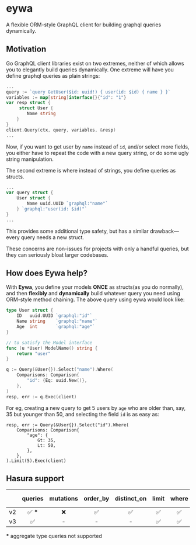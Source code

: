 # eywa
A flexible ORM-style GraphQL client for building graphql queries dynamically.

## Motivation
Go GraphQL client libraries exist on two extremes, neither of which allows you
to elegantly build queries dynamically. One extreme will have you define 
graphql queries as plain strings:

```go
...
query := `query GetUser($id: uuid!) { user(id: $id) { name } }`
variables := map[string]interface{}{"id": "1"}
var resp struct {
	 struct User {
		Name string
	}
}
client.Query(ctx, query, variables, &resp)
...
```
Now, if you want to get user by `name` instead of `id`, and/or select more 
fields, you either have to repeat the code with a new query string, or do some 
ugly string manipulation.

The second extreme is where instead of strings, you define queries as structs.
```go
...
var query struct {
    User struct {
        Name uuid.UUID `graphql:"name"`
    } `graphql:"user(id: $id)"`
}
...
```
This provides some additional type safety, but has a similar drawback—every 
query needs a new struct.

These concerns are non-issues for projects with only a handful queries, but 
they can seriously bloat larger codebases. 

## How does Eywa help?
With **Eywa**, you define your models **ONCE** as structs(as you do normally),
and then **flexibly** and **dynamically** build whatever query you need using 
ORM-style method chaining. The above query using eywa would look like:
```go
type User struct {
    ID   uuid.UUID `graphql:"id"`
    Name string    `graphql:"name"`
    Age  int       `graphql:"age"`
}

// to satisfy the Model interface
func (u *User) ModelName() string {
    return "user"
}

q := Query(&User{}).Select("name").Where(
    Comparisons: Comparison{
        "id": {Eq: uuid.New()},
    },
)
resp, err := q.Exec(client)
```

For eg, creating a new query to get 5 users by `age` who are older than, say, 35 but
younger than 50, and selecting the field `id` is as easy as:
```
resp, err := Query(&User{}).Select("id").Where(
    Comparisons: Comparison{
        "age": {
            Gt: 35,
            Lt: 50,
        },
    },
).Limit(5).Exec(client)
```

## Hasura support

|    | queries |mutations|order_by|distinct_on|limit|where|offset|relationships in queries|
|:---|:-------:|:-------:|:------:|:---------:|:---:|:---:|:----:|:-----------:|
| v2 |✅ **\***|    ❌   |   ✅   |    ✅     | ✅  | ✅  |  ✅  |    ❌       |
| v3 |    ✅   |   -     |   -    |     -     | ✅  | ✅  |  ✅  |    ❌       |

**\*** aggregate type queries not supported  
